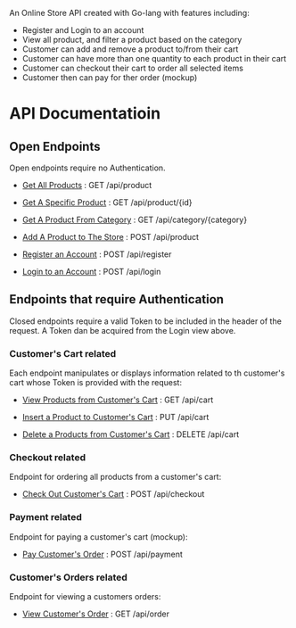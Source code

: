 An Online Store API created with Go-lang with features including:
- Register and Login to an account
- View all product, and filter a product based on the category
- Customer can add and remove a product to/from their cart
- Customer can have more than one quantity to each product in their cart
- Customer can checkout their cart to order all selected items
- Customer then can pay for ther order (mockup)

# API Documentatioin

## Open Endpoints

Open endpoints require no Authentication.

* [Get All Products](system-design/docs/product/get.md) : GET /api/product

* [Get A Specific Product](system-design/docs/product/id/get.md) : GET /api/product/{id}

* [Get A Product From Category](system-design/docs/category/id/get.md) : GET /api/category/{category}

* [Add A Product to The Store](system-design/docs/product/post.md) : POST /api/product

* [Register an Account](system-design/docs/register/post.md) : POST /api/register

* [Login to an Account](system-design/docs/login/post.md) : POST /api/login

## Endpoints that require Authentication

Closed endpoints require a valid Token to be included in the header of the request. A Token dan be acquired from the Login view above.

### Customer's Cart related

Each endpoint manipulates or displays information related to th customer's cart whose Token is provided with the request:

* [View Products from Customer's Cart](system-design/docs/cart/get.md) : GET /api/cart

* [Insert a Product to Customer's Cart](system-design/docs/cart/put.md) : PUT /api/cart

* [Delete a Products from Customer's Cart](system-design/docs/cart/delete.md) : DELETE /api/cart

### Checkout related

Endpoint for ordering all products from a customer's cart:

* [Check Out Customer's Cart](system-design/docs/checkout/post.md) : POST /api/checkout

### Payment related

Endpoint for paying a customer's cart (mockup):

* [Pay Customer's Order](system-design/docs/payment/post.md) : POST /api/payment

### Customer's Orders related

Endpoint for viewing a customers orders:

* [View Customer's Order](system-design/docs/order/get.md) : GET /api/order
